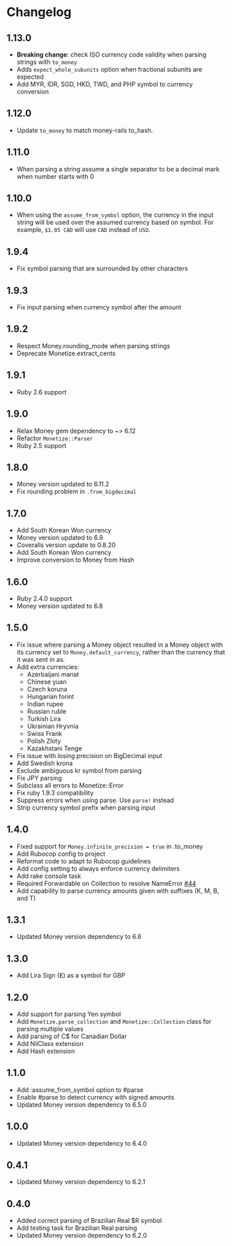 # Changelog

## 1.13.0
- **Breaking change**: check ISO currency code validity when parsing strings with `to_money`
- Adds `expect_whole_subunits` option when fractional subunits are expected
- Add MYR, IDR, SGD, HKD, TWD, and PHP symbol to currency conversion

## 1.12.0
- Update `to_money` to match money-rails to_hash.

## 1.11.0
- When parsing a string assume a single separator to be a decimal mark when number starts with 0

## 1.10.0
- When using the `assume_from_symbol` option, the currency in the input string will be used over the assumed currency based on symbol. For example, `$1.05 CAD` will use `CAD` instead of `USD`.

## 1.9.4
- Fix symbol parsing that are surrounded by other characters

## 1.9.3
- Fix input parsing when currency symbol after the amount

## 1.9.2
- Respect Money.rounding_mode when parsing strings
- Deprecate Monetize.extract_cents

## 1.9.1
- Ruby 2.6 support

## 1.9.0
- Relax Money gem dependency to ~> 6.12
- Refactor `Monetize::Parser`
- Ruby 2.5 support

## 1.8.0
- Money version updated to 6.11.2
- Fix rounding problem in `.from_bigdecimal`

## 1.7.0
- Add South Korean Won currency
- Money version updated to 6.9
- Coveralls version update to 0.8.20
- Add South Korean Won currency
- Improve conversion to Money from Hash

## 1.6.0
- Ruby 2.4.0 support
- Money version updated to 6.8

## 1.5.0
- Fix issue where parsing a Money object resulted in a Money object with its currency set to `Money.default_currency`,
  rather than the currency that it was sent in as.
- Add extra currencies:
  - Azerbaijani manat
  - Chinese yuan
  - Czech koruna
  - Hungarian forint
  - Indian rupee
  - Russian ruble
  - Turkish Lira
  - Ukrainian Hryvnia
  - Swiss Frank
  - Polish Zloty
  - Kazakhstani Tenge
- Fix issue with losing precision on BigDecimal input
- Add Swedish krona
- Exclude ambiguous kr symbol from parsing
- Fix JPY parsing
- Subclass all errors to Monetize::Error
- Fix ruby 1.9.3 compatibility
- Suppress errors when using parse. Use `parse!` instead
- Strip currency symbol prefix when parsing input

## 1.4.0
- Fixed support for <code>Money.infinite_precision = true</code> in .to_money
- Add Rubocop config to project
- Reformat code to adapt to Rubocop guidelines
- Add config setting to always enforce currency delimiters
- Add rake console task
- Required Forwardable on Collection to resolve NameError [\#44](https://github.com/RubyMoney/monetize/issues/44)
- Add capability to parse currency amounts given with suffixes (K, M, B, and T)

## 1.3.1
- Updated Money version dependency to 6.6

## 1.3.0
- Add Lira Sign (₤) as a symbol for GBP

## 1.2.0
- Add support for parsing Yen symbol
- Add `Monetize.parse_collection` and `Monetize::Collection` class for parsing multiple values
- Add parsing of C$ for Canadian Dollar
- Add NilClass extension
- Add Hash extension

## 1.1.0
- Add :assume_from_symbol option to #parse
- Enable #parse to detect currency with signed amounts
- Updated Money version dependency to 6.5.0

## 1.0.0
- Updated Money version dependency to 6.4.0

## 0.4.1
- Updated Money version dependency to 6.2.1

## 0.4.0
- Added correct parsing of Brazilian Real $R symbol
- Add testing task for  Brazilian Real parsing
- Updated Money version dependency to 6.2.0
